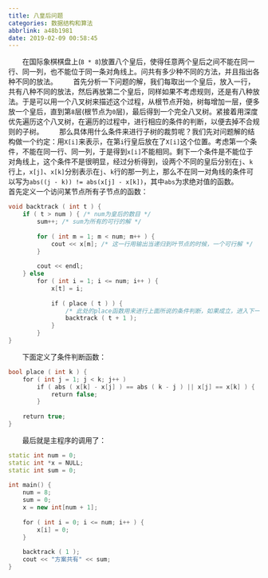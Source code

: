 ```yaml
---
title: 八皇后问题
categories: 数据结构和算法
abbrlink: a48b1981
date: 2019-02-09 00:58:45
---
```

&emsp;&emsp;在国际象棋棋盘上(`8 * 8`)放置八个皇后，使得任意两个皇后之间不能在同一行、同一列，也不能位于同一条对角线上。问共有多少种不同的方法，并且指出各种不同的放法。
&emsp;&emsp;首先分析一下问题的解，我们每取出一个皇后，放入一行，共有八种不同的放法，然后再放第二个皇后，同样如果不考虑规则，还是有八种放法。于是可以用一个八叉树来描述这个过程，从根节点开始，树每增加一层，便多放一个皇后，直到第`8`层(根节点为`0`层)，最后得到一个完全八叉树。紧接着用深度优先遍历这个八叉树，在遍历的过程中，进行相应的条件的判断，以便去掉不合规则的子树。
&emsp;&emsp;那么具体用什么条件来进行子树的裁剪呢？我们先对问题解的结构做一个约定：用`X[i]`来表示，在第`i`行皇后放在了`X[i]`这个位置。考虑第一个条件，不能在同一行、同一列，于是得到`x[i]`不能相同。剩下一个条件是不能位于对角线上，这个条件不是很明显，经过分析得到，设两个不同的皇后分别在`j`、`k`行上，`x[j]`、`x[k]`分别表示在`j`、`k`行的那一列上，那么不在同一对角线的条件可以写为`abs((j - k)) != abs(x[j] - x[k])`，其中`abs`为求绝对值的函数。
&emsp;&emsp;首先定义一个访问某节点所有子节点的函数：

``` cpp
void backtrack ( int t ) {
    if ( t > num ) { /* num为皇后的数目 */
        sum++; /* sum为所有的可行的解 */
​
        for ( int m = 1; m < num; m++ ) {
            cout << x[m]; /* 这一行用输出当递归到叶节点的时候，一个可行解 */
        }
​
        cout << endl;
    } else
        for ( int i = 1; i <= num; i++ ) {
            x[t] = i;
​
            if ( place ( t ) ) {
                /* 此处的place函数用来进行上面所说的条件判断，如果成立，进入下一级递归 */
                backtrack ( t + 1 );
            }
        }
}
```

&emsp;&emsp;下面定义了条件判断函数：

``` cpp
bool place ( int k ) {
    for ( int j = 1; j < k; j++ )
        if ( abs ( x[k] - x[j] ) == abs ( k - j ) || x[j] == x[k] ) {
            return false;
        }
​
    return true;
}
```

&emsp;&emsp;最后就是主程序的调用了：

``` cpp
static int num = 0;
static int *x = NULL;
static int sum = 0;
​
int main() {
    num = 8;
    sum = 0;
    x = new int[num + 1];
​
    for ( int i = 0; i <= num; i++ ) {
        x[i] = 0;
    }
​
    backtrack ( 1 );
    cout << "方案共有" << sum;
}
```